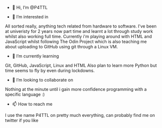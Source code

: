 - 👋 Hi, I’m @P4TTL

- 👀 I’m interested in 

All sorted really, anything tech related from hardware to software. I've been at univeristy for 2 years now part time and learnt a lot through study work whilst
also working full time. Currently i'm playing around with HTML and JavaScript whilst following The Odin Project which is also teaching me about uploading to 
GitHub using git through a Linux VM.

- 🌱 I’m currently learning

Git, GitHub, JavaScript, Linux and HTML
Also plan to learn more Python but time seems to fly by even during lockdowns.

- 💞️ I’m looking to collaborate on

Nothing at the minute until i gain more confidence programming with a specific language :)


- 📫 How to reach me

I use the name P4TTL on pretty much everything, can probably find me on twitter if you like 

<!---
P4TTL/P4TTL is a ✨ special ✨ repository because its `README.md` (this file) appears on your GitHub profile.
You can click the Preview link to take a look at your changes.
--->
